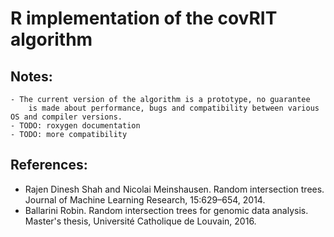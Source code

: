 # R implementation of the covRIT algorithm

## Notes:
    - The current version of the algorithm is a prototype, no guarantee
        is made about performance, bugs and compatibility between various OS and compiler versions.
    - TODO: roxygen documentation
    - TODO: more compatibility

## References:
  - Rajen Dinesh Shah and Nicolai Meinshausen. Random intersection trees. Journal of Machine Learning Research, 15:629–654, 2014.
  - Ballarini Robin. Random intersection trees for genomic data analysis. Master's thesis, Université Catholique de Louvain, 2016.
